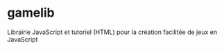 # gamelib

Librairie JavaScript et tutoriel (HTML) pour la création facilitée de jeux en JavaScript
